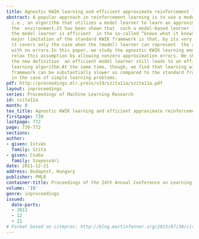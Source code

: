 ```yaml
---
title: Agnostic KWIK learning and efficient approximate reinforcement learning
abstract: A popular approach in reinforcement learning is to use a model-based algorithm,
  i.e., an algorithm that utilizes a model learner to learn an approximate model to
  the  environment.It has been shown that  such a model-based learner is efficient  if
  the model learner is efficient  in the so-called “knows what it knows”  (KWIK)  framework.A
  major limitation of the standard KWIK framework is that, by its very definition,
  it covers only the case when the (model) learner can represent  the actual environment
  with no errors.In this paper, we study the agnostic KWIK learning model, where we
  relax this assumption by allowing nonzero approximation errors. We show that with
  the new definition  an efficient model learner still leads to an efficient reinforcement
  learning algorithm.At the same time, though, we find that learning within the new
  framework can be substantially slower as compared to the standard framework, even
  in the case of simple learning problems.
pdf: http://proceedings.mlr.press/v19/szita11a/szita11a.pdf
layout: inproceedings
series: Proceedings of Machine Learning Research
id: szita11a
month: 0
tex_title: Agnostic KWIK learning and efficient approximate reinforcement learning
firstpage: 739
lastpage: 772
page: 739-772
sections: 
author:
- given: István
  family: Szita
- given: Csaba
  family: Szepesvári
date: 2011-12-21
address: Budapest, Hungary
publisher: PMLR
container-title: Proceedings of the 24th Annual Conference on Learning Theory
volume: '19'
genre: inproceedings
issued:
  date-parts:
  - 2011
  - 12
  - 21
# Format based on citeproc: http://blog.martinfenner.org/2013/07/30/citeproc-yaml-for-bibliographies/
---
```

